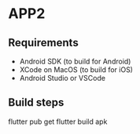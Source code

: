 # APP2

## Requirements
- Android SDK (to build for Android)
- XCode on MacOS (to build for iOS)
- Android Studio or VSCode

## Build steps
flutter pub get
flutter build apk
